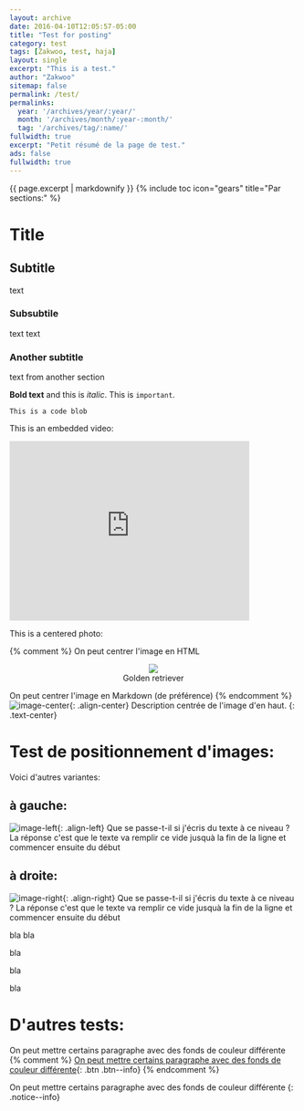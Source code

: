 ```yaml
---
layout: archive
date: 2016-04-10T12:05:57-05:00
title: "Test for posting"
category: test
tags: [Zakwoo, test, haja]
layout: single
excerpt: "This is a test."
author: "Zakwoo"
sitemap: false
permalink: /test/
permalinks:
  year: '/archives/year/:year/'
  month: '/archives/month/:year-:month/'
  tag: '/archives/tag/:name/'
fullwidth: true
excerpt: "Petit résumé de la page de test."
ads: false
fullwidth: true
---
```


{{ page.excerpt | markdownify }}
{% include toc icon="gears" title="Par sections:" %}


# Title

## Subtitle
text

### Subsubtile
text text

### Another subtitle
text from another section

**Bold text** and this is *italic*. This is `important`.

```
This is a code blob
```

This is an embedded video:

<iframe width="420" height="315" src="http://www.youtube.com/embed/dQw4w9WgXcQ" frameborder="0" allowfullscreen> </iframe>

This is a centered photo:

{% comment %} 
On peut centrer l'image en HTML
<center><img src="http://www.votipets.com/images/chien.jpg"></center>
<center>Golden retriever</center>

On peut centrer l'image en Markdown (de préférence)
{% endcomment %}
![image-center](http://www.votipets.com/images/chien.jpg "labradocteur"){: .align-center}
Description centrée de l'image d'en haut. 
{: .text-center}

# Test de positionnement d'images:
Voici d'autres variantes:

## à gauche:
![image-left](http://www.votipets.com/images/chien.jpg "labradocteur"){: .align-left}
Que se passe-t-il si j'écris du texte à ce niveau ?
La réponse c'est que le texte va remplir ce vide jusquà la fin de la ligne et commencer ensuite du début


## à droite:
![image-right](http://www.votipets.com/images/chien.jpg "labradocteur"){: .align-right}
Que se passe-t-il si j'écris du texte à ce niveau ?
La réponse c'est que le texte va remplir ce vide jusquà la fin de la ligne et commencer ensuite du début

bla bla

bla 

bla

bla


# D'autres tests:

<a class=".btn--info">On peut mettre certains paragraphe avec des fonds de couleur différente </a>
{% comment %}
[On peut mettre certains paragraphe avec des fonds de couleur différente](#Lien){: .btn .btn--info}
{% endcomment %}

On peut mettre certains paragraphe avec des fonds de couleur différente
{: .notice--info} 
